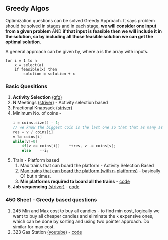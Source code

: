 ## Greedy Algos
Optimization questions can be solved Greedy Approach. It says problem should be solved in stages and in each stage, __we will consider one input from a given problem__ AND __if that input is feasible then we will include it in the solution, so by including all those feasible solution we can get the optimal solution__.

A general approach can be given by, where a is the array with inputs. 
```
for i = 1 to n 
    x = select(a)
    if feasible(x) then
        solution = solution + x
```
<!-- - converting arrays to a structure and `comparators` for sorting structure -->

### Basic Quesitions
1. __Activity Selection__ [(gfg)](https://www.geeksforgeeks.org/activity-selection-problem-greedy-algo-1/)
1. N Meetings [(striver)](https://takeuforward.org/data-structure/n-meetings-in-one-room/) - Activity selection based
1. Fractional Knapsack [(striver)](https://takeuforward.org/data-structure/fractional-knapsack-problem-greedy-approach/)
1. Minimum No. of coins -
    ```cpp
    i = coins.size() - 1;
    // we know the biggest coin is the last one so that that as many as possible
    res = v / coins[i]    
    v %= coins[i]    
    while(v!=0)
        if(v >= coins[i])    ++res, v -= coins[v];
        else    --i;
    ``` 
1. Train - Platform based
    1. Max trains that can board the platform - Activity Selection Based
    1. [Max trains that can board the platform (with n-platforms)](https://www.geeksforgeeks.org/maximum-trains-stoppage-can-provided/) - basically Q1 but n times. 
    1. __Min platforms required to board all the trains__ - [code](greedy/min_platforms.cpp)
1. __Job sequencing__ [(striver)](https://takeuforward.org/data-structure/job-sequencing-problem/) - [code](greedy/job_sq.cpp)

### 450 Sheet - Greedy based questions
1. 245 Min and Max cost to buy all candies - to find min cost, logically we want to buy all cheaper candies and eliminate the `k` expensive ones, which can be done by sorting and using two pointer approach. Do similar for max cost. 
1. 323 Gas Station [(youtube)](https://www.youtube.com/watch?v=7WYwqvOSaa8&ab_channel=CodeLibrary-byYogesh%26Shailesh) - [code](greedy/gas_stn.cpp)


